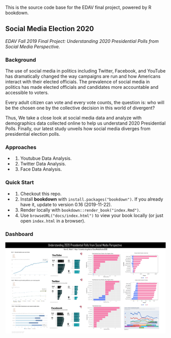 This is the source code base for the EDAV final project, powered by R bookdown.


## Social Media Election 2020

*EDAV Fall 2019 Final Project: Understanding 2020 Presidential Polls from Social Media Perspective.*


### Background

The use of social media in politics including Twitter, Facebook, and YouTube has dramatically changed the way campaigns are run and how Americans interact with their elected officials. The prevalence of social media in politics has made elected officials and candidates more accountable and accessible to voters.


Every adult citizen can vote and every vote counts, the question is: who will be the chosen one by the collective decision in this world of divergent?


Thus, We take a close look at social media data and analyze with demographics data collected online to help us understand 2020 Presidential Polls. Finally, our latest study unveils how social media diverges from presidential election polls.


### Approaches


- 1. Youtubue Data Analysis.

- 2. Twitter Data Analysis.

- 3. Face Data Analysis.


### Quick Start

- 1. Checkout this repo.

- 2. Install **bookdown** with `install.packages("bookdown")`. If you already have it, update to version 0.16 (2019-11-22).

- 3. Render locally with `bookdown::render_book("index.Rmd")`.

- 4. Use `browseURL("docs/index.html")` to view your book locally (or just open `index.html` in a browser).

### Dashboard


![Final Project Dashboard](imgs/final-dashboard.png?raw=true "Final Project Dashboard")
